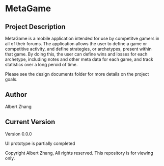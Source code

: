 # MetaGame

## Project Description

MetaGame is a mobile application intended for use by competitve gamers in all of their forums. The application allows the user to define
a game or competitive activity, and define strategies, or archetypes, present within that game. By doing this, the user can define wins and losses for each archetype, including notes and other meta data for each game, and track statistics over a long peroid of time.

Please see the design documents folder for more details on the project goals.

## Author

Albert Zhang

## Current Version

Version 0.0.0

UI prototype is partially completed

Copyright Albert Zhang, All rights reserved.
This repository is for viewing only.

